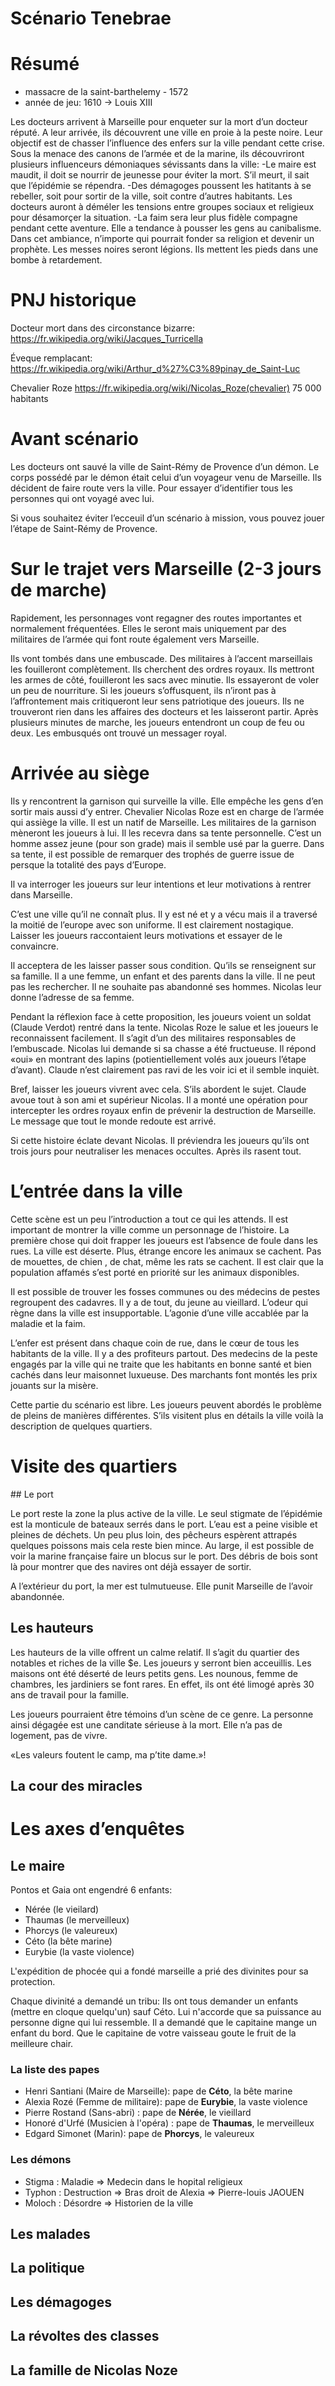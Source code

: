 # Scénario Tenebrae

# Résumé

* massacre de la saint-barthelemy - 1572
* année de jeu: 1610 -> Louis XIII

Les docteurs arrivent à Marseille pour enqueter sur la mort d’un docteur réputé. A leur arrivée, ils découvrent une ville en proie à la peste noire.
Leur objectif est de chasser l’influence des enfers sur la ville pendant cette crise.
Sous la menace des canons de l’armée et de la marine, ils découvriront plusieurs influenceurs démoniaques sévissants dans la ville:
-Le maire est maudit, il doit se nourrir de jeunesse pour éviter la mort. S’il meurt, il sait que l’épidémie se répendra.
-Des démagoges poussent les hatitants à se rebeller, soit pour sortir de la ville, soit contre d’autres habitants. Les docteurs auront à déméler les tensions entre groupes sociaux et religieux pour désamorçer la situation.
-La faim sera leur plus fidèle compagne pendant cette aventure. Elle a tendance à pousser les gens au canibalisme.
Dans cet ambiance, n’importe qui pourrait fonder sa religion et devenir un prophète. Les messes noires seront légions.
Ils mettent les pieds dans une bombe à retardement.

# PNJ historique

Docteur mort dans des circonstance bizarre:
https://fr.wikipedia.org/wiki/Jacques_Turricella

Éveque remplacant:
https://fr.wikipedia.org/wiki/Arthur_d%27%C3%89pinay_de_Saint-Luc

Chevalier Roze
https://fr.wikipedia.org/wiki/Nicolas_Roze(chevalier)
75 000 habitants

# Avant scénario

Les docteurs ont sauvé la ville de Saint-Rémy de Provence d’un démon. Le corps possédé par le démon était celui d’un voyageur venu de Marseille.
Ils décident de faire route vers la ville. Pour essayer d’identifier tous les personnes qui ont voyagé avec lui.

Si vous souhaitez éviter l’ecceuil d’un scénario à mission, vous pouvez jouer l’étape de Saint-Rémy de Provence.

# Sur le trajet vers Marseille (2-3 jours de marche)

Rapidement, les personnages vont regagner des routes importantes et normalement fréquentées.
Elles le seront mais uniquement par des militaires de l’armée qui font route également vers Marseille.

Ils vont tombés dans une embuscade. Des militaires à l’accent marseillais les fouilleront complètement. Ils cherchent des ordres royaux.
Ils mettront les armes de côté, fouilleront les sacs avec minutie. Ils essayeront de voler un peu de nourriture. Si les joueurs s’offusquent, ils n’iront pas à l’affrontement
mais critiqueront leur sens patriotique des joueurs.
Ils ne trouveront rien dans les affaires des docteurs et les laisseront partir.
Après plusieurs minutes de marche, les joueurs entendront un coup de feu ou deux. Les embusqués ont trouvé un messager royal.

# Arrivée au siège

Ils y rencontrent la garnison qui surveille la ville. Elle empêche les gens d’en sortir mais aussi d’y entrer.
Chevalier Nicolas Roze est en charge de l’armée qui assiège la ville. Il est un natif de Marseille.
Les militaires de la garnison mèneront les joueurs à lui.
Il les recevra dans sa tente personnelle. C’est un homme assez jeune (pour son grade) mais il semble usé par la guerre.
Dans sa tente, il est possible de remarquer des trophés de guerre issue de persque la totalité des pays d’Europe.

Il va interroger les joueurs sur leur intentions et leur motivations à rentrer dans Marseille.

C’est une ville qu’il ne connaît plus. Il y est né et y a vécu mais il a traversé la moitié de l’europe avec son uniforme.
Il est clairement nostagique.
Laisser les joueurs raccontaient leurs motivations et essayer de le convaincre.

Il acceptera de les laisser passer sous condition.
Qu’ils se renseignent sur sa famille. Il a une femme, un enfant et des parents dans la ville.
Il ne peut pas les rechercher. Il ne souhaite pas abandonné ses hommes. Nicolas leur donne l’adresse de sa femme.

Pendant la réflexion face à cette proposition, les joueurs voient un soldat (Claude Verdot) rentré dans la tente. Nicolas Roze le salue et les joueurs le reconnaissent facilement.
Il s’agit d’un des militaires responsables de l’embuscade.
Nicolas lui demande si sa chasse a été fructueuse. Il répond «oui» en montrant des lapins (potientiellement volés aux joueurs l’étape d’avant).
Claude n’est clairement pas ravi de les voir ici et il semble inquièt.

Bref, laisser les joueurs vivrent avec cela.   S’ils abordent le sujet. Claude avoue tout à son ami et supérieur Nicolas.
Il a monté une opération pour intercepter les ordres royaux enfin de prévenir la destruction de Marseille.
Le message que tout le monde redoute est arrivé.

Si cette histoire éclate devant Nicolas. Il préviendra les joueurs qu’ils ont trois jours pour neutraliser les menaces occultes. Après ils rasent tout.




# L’entrée dans la ville

Cette scène est un peu l’introduction a tout ce qui les attends. Il est important de montrer la ville comme un personnage de l’histoire.
La première chose qui doit frapper les joueurs est l’absence de foule dans les rues. La ville est déserte.
Plus, étrange encore les animaux se cachent. Pas de mouettes, de chien , de chat, même les rats se cachent.
Il est clair que la population affamés s’est porté en priorité sur les animaux disponibles.

Il est possible de trouver les fosses communes ou des médecins de pestes regroupent des cadavres. Il y a de tout, du jeune au vieillard.
L’odeur qui règne dans la ville est insupportable. L’agonie d’une ville accablée par la maladie et la faim.

L’enfer est présent dans chaque coin de rue, dans le cœur de tous les habitants de la ville.
Il y a des profiteurs partout. Des medecins de la peste engagés par la ville qui ne traite que les habitants en bonne santé et bien cachés dans leur maisonnet luxueuse.
Des marchants font montés les prix jouants sur la misère.

Cette partie du scénario est libre. Les joueurs peuvent abordés le problème de pleins de manières différentes.
S’ils visitent plus en détails la ville voilà la description de quelques quartiers.

# Visite des quartiers


## Le port

Le port reste la zone la plus active de la ville. Le seul stigmate de l’épidémie est la monticule de bateaux serrés dans le port. L’eau est a peine visible et pleines de déchets.
Un peu plus loin, des pêcheurs espèrent attrapés quelques poissons mais cela reste bien mince.
Au large, il est possible de voir la marine française faire un blocus sur le port. Des débris de bois sont là pour montrer que des navires ont déjà essayer de sortir.

A l’extérieur du port, la mer est tulmutueuse. Elle punit Marseille de l’avoir abandonnée.

## Les hauteurs

Les hauteurs de la ville offrent un calme relatif. Il s’agit du quartier des notables et riches de la ville   $e. Les joueurs y serront bien acceuillis.
Les maisons ont été déserté de leurs petits gens. Les nounous, femme de chambres, les jardiniers se font rares. En effet, ils ont été limogé après 30 ans de travail pour la famille.

Les joueurs pourraient être témoins d’un scène de ce genre. La personne ainsi dégagée est une canditate sérieuse à la mort. Elle n’a pas de logement, pas de vivre.

«Les valeurs foutent le camp, ma p’tite dame.»!

## La cour des miracles



# Les axes d’enquêtes

## Le maire

Pontos et Gaia ont engendré 6 enfants:

* Nérée (le vieilard)
* Thaumas (le merveilleux)
* Phorcys (le valeureux)
* Céto (la bête marine)
* Eurybie (la vaste violence)

L'expédition de phocée qui a fondé marseille a prié des divinites pour sa protection.

Chaque divinité a demandé un tribu:
Ils ont tous demander un enfants (mettre en cloque quelqu'un) sauf Céto.
Lui n'accorde que sa puissance au personne digne qui lui ressemble. Il a demandé que le
capitaine mange un enfant du bord. Que le capitaine de votre vaisseau goute le fruit de la meilleure chair.


### La liste des papes

* Henri Santiani (Maire de Marseille): pape de **Céto**, la bête marine
* Alexia Rozé (Femme de militaire): pape de **Eurybie**, la vaste violence
* Pierre Rostand (Sans-abri) : pape de **Nérée**, le vieillard
* Honoré d'Urfé (Musicien à l'opéra) : pape de **Thaumas**, le merveilleux
* Edgard Simonet (Marin): pape de **Phorcys**, le valeureux

### Les démons

* Stigma : Maladie => Medecin dans le hopital religieux
* Typhon : Destruction => Bras droit de Alexia => Pierre-louis JAOUEN 
* Moloch : Désordre => Historien de la ville

## Les malades

## La politique

## Les démagoges

## La révoltes des classes

## La famille de Nicolas Noze
